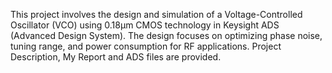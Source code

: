 This project involves the design and simulation of a Voltage-Controlled Oscillator (VCO) using 0.18μm CMOS technology in Keysight ADS (Advanced Design System).
The design focuses on optimizing phase noise, tuning range, and power consumption for RF applications.
Project Description, My Report and ADS files are provided.
